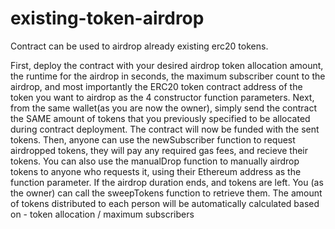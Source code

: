 # existing-token-airdrop
Contract can be used to airdrop already existing erc20 tokens.

First, deploy the contract with your desired airdrop token allocation amount, the runtime for the airdrop in seconds, the maximum subscriber count to the airdrop, and most importantly the ERC20 token contract address of the token you want to airdrop as the 4 constructor function parameters. 
Next, from the same wallet(as you are now the owner), simply send the contract the SAME amount of tokens that you previously specified to be allocated during contract deployment. The contract will now be funded with the sent tokens. 
Then, anyone can use the newSubscriber function to request airdropped tokens, they will pay any required gas fees, and recieve their tokens.
You can also use the manualDrop function to manually airdrop tokens to anyone who requests it, using their Ethereum address as the function parameter.
If the airdrop duration ends, and tokens are left. You (as the owner) can call the sweepTokens function to retrieve them.
The amount of tokens distributed to each person will be automatically calculated based on - token allocation / maximum subscribers
